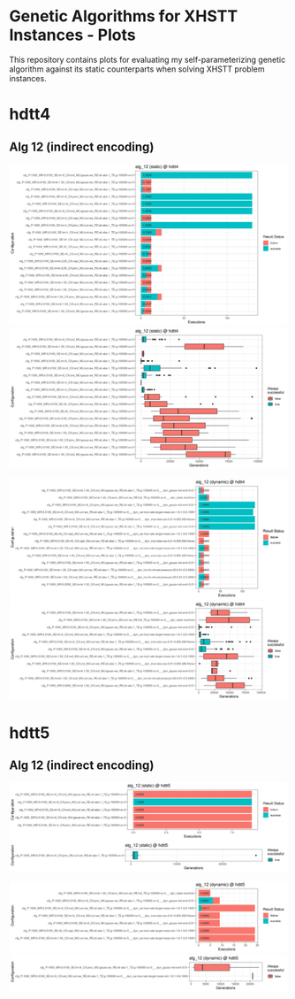 # Genetic Algorithms for XHSTT Instances - Plots
This repository contains plots for evaluating my self-parameterizing genetic
algorithm against its static counterparts when solving XHSTT problem instances.

# hdtt4

## Alg 12 (indirect encoding)
![hdtt4_alg_12_static_success_rate](https://raw.githubusercontent.com/biwecka/gax-plots/results/rendered/hdtt4/alg_12/static_success_rate.png)
![hdtt4_alg_12_static_generations_taken](https://raw.githubusercontent.com/biwecka/gax-plots/results/rendered/hdtt4/alg_12/static_generations_taken.png)

![hdtt4_alg_12_dynamic_success_rate](https://raw.githubusercontent.com/biwecka/gax-plots/results/rendered/hdtt4/alg_12/dynamic_success_rate.png)
![hdtt4_alg_12_dynamic_generations_taken](https://raw.githubusercontent.com/biwecka/gax-plots/results/rendered/hdtt4/alg_12/dynamic_generations_taken.png)

# hdtt5

## Alg 12 (indirect encoding)
![hdtt5_alg_12_static_success_rate](https://raw.githubusercontent.com/biwecka/gax-plots/results/rendered/hdtt5/alg_12/static_success_rate.png)
![hdtt5_alg_12_static_generations_taken](https://raw.githubusercontent.com/biwecka/gax-plots/results/rendered/hdtt5/alg_12/static_generations_taken.png)

![hdtt5_alg_12_dynamic_success_rate](https://raw.githubusercontent.com/biwecka/gax-plots/results/rendered/hdtt5/alg_12/dynamic_success_rate.png)
![hdtt5_alg_12_dynamic_generations_taken](https://raw.githubusercontent.com/biwecka/gax-plots/results/rendered/hdtt5/alg_12/dynamic_generations_taken.png)
